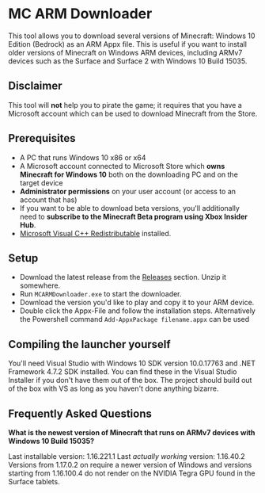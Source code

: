 # MC ARM Downloader

This tool allows you to download several versions of Minecraft: Windows 10 Edition (Bedrock) as an ARM Appx file.
This is useful if you want to install older versions of Minecraft on Windows ARM devices, including ARMv7 devices such as the Surface and Surface 2 with Windows 10 Build 15035.

## Disclaimer
This tool will **not** help you to pirate the game; it requires that you have a Microsoft account which can be used to download Minecraft from the Store.

## Prerequisites
- A PC that runs Windows 10 x86 or x64
- A Microsoft account connected to Microsoft Store which **owns Minecraft for Windows 10** both on the downloading PC and on the target device
- **Administrator permissions** on your user account (or access to an account that has)
- If you want to be able to download beta versions, you'll additionally need to **subscribe to the Minecraft Beta program using Xbox Insider Hub**.
- [Microsoft Visual C++ Redistributable](https://aka.ms/vs/16/release/vc_redist.x64.exe) installed.

## Setup
- Download the latest release from the [Releases](https://github.com/etlam5123/mc-w10-arm-downloader/releases) section. Unzip it somewhere.
- Run `MCARMDownloader.exe` to start the downloader.
- Download the version you'd like to play and copy it to your ARM device.
- Double click the Appx-File and follow the installation steps. Alternatively the Powershell command `Add-AppxPackage filename.appx` can be used

## Compiling the launcher yourself
You'll need Visual Studio with Windows 10 SDK version 10.0.17763 and .NET Framework 4.7.2 SDK installed. You can find these in the Visual Studio Installer if you don't have them out of the box.
The project should build out of the box with VS as long as you haven't done anything bizarre.

## Frequently Asked Questions
**What is the newest version of Minecraft that runs on ARMv7 devices with Windows 10 Build 15035?**

Last installable version: 1.16.221.1
Last _actually working_ version: 1.16.40.2
Versions from 1.17.0.2 on require a newer version of Windows and versions starting from 1.16.100.4 do not render on the NVIDIA Tegra GPU found in the Surface tablets.
